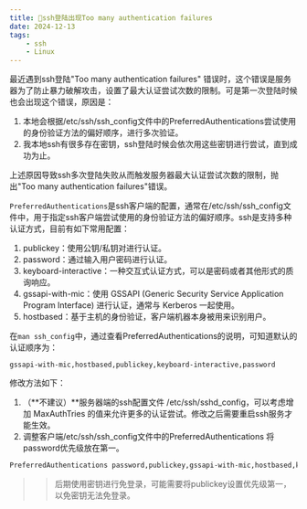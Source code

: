 ```yaml
---
title: 👣ssh登陆出现Too many authentication failures
date: 2024-12-13
tags: 
    - ssh
    - Linux
---
```


 最近遇到ssh登陆"Too many authentication failures" 错误时，这个错误是服务器为了防止暴力破解攻击，设置了最大认证尝试次数的限制。可是第一次登陆时候也会出现这个错误，原因是：

 1. 本地会根据/etc/ssh/ssh_config文件中的PreferredAuthentications尝试使用的身份验证方法的偏好顺序，进行多次验证。
 2. 我本地ssh有很多存在密钥，ssh登陆时候会依次用这些密钥进行尝试，直到成功为止。

上述原因导致ssh多次登陆失败从而触发服务器最大认证尝试次数的限制，抛出"Too many authentication failures"错误。

`PreferredAuthentications`是ssh客户端的配置，通常在/etc/ssh/ssh_config文件中，用于指定ssh客户端尝试使用的身份验证方法的偏好顺序。ssh是支持多种认证方式，目前有如下常用配置：

1. publickey：使用公钥/私钥对进行认证。
2. password：通过输入用户密码进行认证。
3. keyboard-interactive：一种交互式认证方式，可以是密码或者其他形式的质询响应。
4. gssapi-with-mic：使用 GSSAPI (Generic Security Service Application Program Interface) 进行认证，通常与 Kerberos 一起使用。
5. hostbased：基于主机的身份验证，客户端机器本身被用来识别用户。

在`man ssh_config`中，通过查看PreferredAuthentications的说明，可知道默认的认证顺序为：

`gssapi-with-mic,hostbased,publickey,keyboard-interactive,password`

修改方法如下：

1. （**不建议）**服务器端的ssh配置文件 /etc/ssh/sshd_config，可以考虑增加 MaxAuthTries 的值来允许更多的认证尝试。修改之后需要重启ssh服务才能生效。
2. 调整客户端/etc/ssh/ssh_config文件中的PreferredAuthentications 将password优先级放在第一。

```sh
PreferredAuthentications password,publickey,gssapi-with-mic,hostbased,keyboard-interactive
```

>> 后期使用密钥进行免登录，可能需要将publickey设置优先级第一，以免密钥无法免登录。
